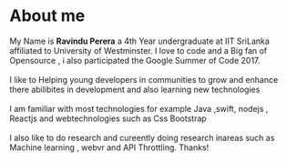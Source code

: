 <h1>About me</h1>
<p1>My Name is <b>Ravindu Perera</b> a 4th Year undergraduate at IIT SriLanka affiliated to University of Westminster. I love to code and a Big fan of Opensource , i also participated the Google Summer of Code 2017. <p1>
<br><br>
<p1>I like to Helping young developers in communities to grow and enhance there abilibites in development and also learning new technologies </p1>
<br><br>
<p1>I am familiar with most technologies for example Java ,swift, nodejs , Reactjs and webtechnologies such as Css Bootstrap  </p1>
<br><br>
<p1>I also like to do research and cureently doing research inareas such as Machine learning , webvr and API Throttling.</p1>
<p1>Thanks!</p1>
